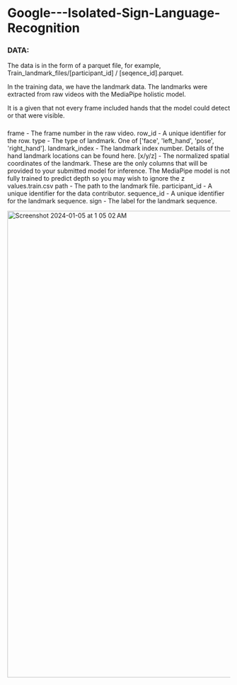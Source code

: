 # Google---Isolated-Sign-Language-Recognition

### DATA:
The data is in the form of a parquet file, for example, Train_landmark_files/[participant_id] / [seqence_id].parquet.

In the training data, we have the landmark data. 
The landmarks were extracted from raw videos with the MediaPipe holistic model. 

It is a given that not every frame included hands that the model could detect or that were visible.
###
frame - The frame number in the raw video.
row_id - A unique identifier for the row.
type - The type of landmark. One of ['face', 'left_hand', 'pose', 'right_hand'].
landmark_index - The landmark index number. Details of the hand landmark locations can be found here.
[x/y/z] - The normalized spatial coordinates of the landmark. These are the only columns that will be provided to your submitted model for inference. 
The MediaPipe model is not fully trained to predict depth so you may wish to ignore the z values.train.csv
path - The path to the landmark file.
participant_id - A unique identifier for the data contributor.
sequence_id - A unique identifier for the landmark sequence.
sign - The label for the landmark sequence.

<img width="1054" alt="Screenshot 2024-01-05 at 1 05 02 AM" src="https://github.com/heychhavi/Google---Isolated-Sign-Language-Recognition/assets/28872896/d0888c7f-53b8-480f-b65e-afc02bc0a7a7">


